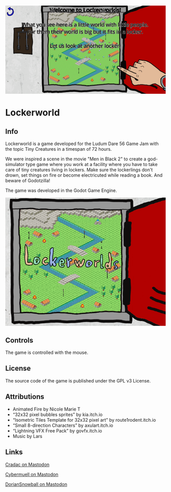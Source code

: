 ![starting animation of Lockerworld](images/starting_animation.gif)

# Lockerworld

## Info

Lockerworld is a game developed for the Ludum Dare 56 Game Jam with the topic Tiny Creatures in a timespan of 72 hours.

We were inspired a scene in the movie "Men in Black 2" to create a god-simulator type game where you work at a facility where you have to take care of tiny creatures living in lockers. Make sure the lockerlings don't drown, set things on fire or become electricuted while reading a book. And beware of Godotzilla!

The game was developed in the Godot Game Engine.

![starting animation of Lockerworld](images/lockerworlds_cover_image.png)

## Controls

The game is controlled with the mouse.

## License

The source code of the game is published under the GPL v3 License.

## Attributions

- Animated Fire by Nicole Marie T
- “32x32 pixel bubbles sprites” by kia.itch.io
- “Isometric Tiles Template for 32x32 pixel art” by route1rodent.itch.io
- “Small 8-direction Characters” by axulart.itch.io
- “Lightning VFX Free Pack” by govfx.itch.io
- Music by Lars

## Links

[Cradac on Mastodon](https://dice.camp/@cradac)

[Cybermuell on Mastodon](https://frameperfect.space/@cybermuell)

[DorianSnowball on Mastodon](https://frameperfect.space/@DorianSnowball)
